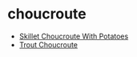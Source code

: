 # choucroute

 * [Skillet Choucroute With Potatoes](../index/s/skillet-choucroute-with-potatoes-103135.json)
 * [Trout Choucroute](../index/t/trout-choucroute-241724.json)
